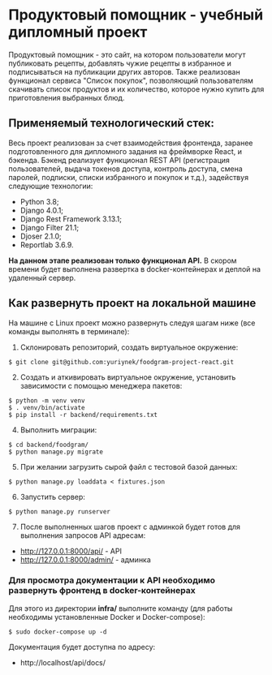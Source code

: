 # Продуктовый помощник - учебный дипломный проект
Продуктовый помощник - это сайт, на котором пользователи могут публиковать рецепты, добавлять чужие рецепты в избранное и подписываться на публикации других авторов.
Также реализован функционал сервиса "Список покупок", позволяющий пользователям скачивать список продуктов и их количество, которое нужно купить для приготовления выбранных блюд.

## Применяемый технологический стек:
Весь проект реализован за счет взаимодействия фронтенда, заранее подготовленного для дипломного задания на фреймворке React, и бэкенда.
Бэкенд реализует функционал REST API (регистрация пользователей, выдача токенов доступа, контроль доступа, смена паролей, подписки, списки избранного и покупок и т.д.), задействуя следующие технологии:
+ Python 3.8;
+ Django 4.0.1;
+ Django Rest Framework 3.13.1;
+ Django Filter 21.1;
+ Djoser 2.1.0;
+ Reportlab 3.6.9.

**На данном этапе реализован только функционал API.** 
В скором времени будет выполнена развертка в docker-контейнерах и деплой на удаленный сервер.

## Как развернуть проект на локальной машине
На машине с Linux проект можно развернуть следуя шагам ниже (все команды выполнять в терминале):
1. Склонировать репозиторий, создать виртуальное окружение:
```commandline
$ git clone git@github.com:yuriynek/foodgram-project-react.git
```
2. Создать и аткивировать виртуальное окружение, установить зависимости с помощью менеджера пакетов:
```commandline
$ python -m venv venv
$ . venv/bin/activate
$ pip install -r backend/requirements.txt
```
4. Выполнить миграции:
```commandline
$ cd backend/foodgram/
$ python manage.py migrate
```
5. При желании загрузить сырой файл с тестовой базой данных:
```commandline
$ python manage.py loaddata < fixtures.json
```
6. Запустить сервер:
```commandline
$ python manage.py runserver
```
7. После выполненных шагов проект с админкой будет готов для выполнения запросов API адресам:
* http://127.0.0.1:8000/api/ - API
* http://127.0.0.1:8000/admin/ - админка
### Для просмотра документации к API необходимо развернуть фронтенд в docker-контейнерах
Для этого из директории **infra/** выполните команду (для работы необходимы установленные Docker и Docker-compose):
```commandline
$ sudo docker-compose up -d
```
Документация будет доступна по адресу:
* http://localhost/api/docs/
